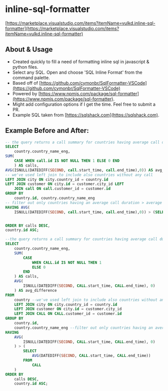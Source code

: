 # inline-sql-formatter 

[https://marketplace.visualstudio.com/items?itemName=vulkd.inline-sql-formatter](https://marketplace.visualstudio.com/items?itemName=vulkd.inline-sql-formatter)

## About & Usage
 - Created quickly to fill a need of formatting inline sql in javascript & python files.
 - Select any SQL. Open and choose 'SQL Inline Format' from the command palette.
 - Based off of [https://github.com/cymonbr/SqlFormatter-VSCode](https://github.com/cymonbr/SqlFormatter-VSCode)
 - Powered by [https://www.npmjs.com/package/sql-formatter](https://www.npmjs.com/package/sql-formatter).
 - Might add configuration options if I get the time. Feel free to submit a PR.
 - Example SQL taken from [https://sqlshack.com](https://sqlshack.com).

## Example Before and After:
```sql
-- the query returns a call summary for countries having average call duration > average call duration of all calls
SELECT 
    country.country_name_eng,
SUM(
    CASE WHEN call.id IS NOT NULL THEN 1 ELSE 0 END
    ) AS calls,
AVG(ISNULL(DATEDIFF(SECOND, call.start_time, call.end_time),0)) AS avg_difference FROM country 
-- we've used left join to include also countries without any call
LEFT JOIN city ON city.country_id = country.id
LEFT JOIN customer ON city.id = customer.city_id LEFT
    JOIN call ON call.customer_id = customer.id
GROUP BY 
    country.id, country.country_name_eng
-- filter out only countries having an average call duration > average call duration of all calls
HAVING AVG(
    ISNULL(DATEDIFF(SECOND, call.start_time, call.end_time),0)) > (SELECT AVG(DATEDIFF(SECOND, call.start_time, call.end_time)) FROM call)


ORDER BY calls DESC,
country.id ASC;
```

```sql
--the query returns a call summary for countries having average call duration > average call duration of all calls
SELECT
	country.country_name_eng,
	SUM(
		CASE
			WHEN CALL.id IS NOT NULL THEN 1
			ELSE 0
		END
	) AS calls,
	AVG(
		ISNULL(DATEDIFF(SECOND, CALL.start_time, CALL.end_time), 0)
	) AS avg_difference
FROM
	country --we've used left join to include also countries without any call
	LEFT JOIN city ON city.country_id = country.id
	LEFT JOIN customer ON city.id = customer.city_id
	LEFT JOIN CALL ON CALL.customer_id = customer.id
GROUP BY
	country.id,
	country.country_name_eng --filter out only countries having an average call duration > average call duration of all calls
HAVING
	AVG(
		ISNULL(DATEDIFF(SECOND, CALL.start_time, CALL.end_time), 0)
	) > (
		SELECT
			AVG(DATEDIFF(SECOND, CALL.start_time, CALL.end_time))
		FROM
			CALL
	)
ORDER BY
	calls DESC,
	country.id ASC;
```